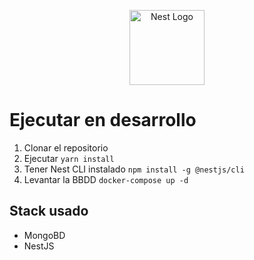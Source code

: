<p align="center">
  <a href="http://nestjs.com/" target="blank"><img src="https://nestjs.com/img/logo-small.svg" width="120" alt="Nest Logo" /></a>
</p>

# Ejecutar en desarrollo

1. Clonar el repositorio
2. Ejecutar `yarn install`
3. Tener Nest CLI instalado `npm install -g @nestjs/cli`
4. Levantar la BBDD `docker-compose up -d`

## Stack usado

- MongoBD
- NestJS